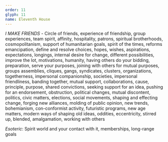 ```yaml
---
order: 11
glyph: 11
name: Eleventh House
---
```


_I MAKE FRIENDS_ - Circle of friends, experience of friendship, group experiences, team spirit, affinity, hospitality, 
patrons, spiritual brotherhoods, cosmopolitanism, support of humanitarian goals, spirit of the times, reforms 
emancipation, define and resolve choices, hopes, wishes, aspirations, expectations, longings, internal desire for 
change, different possibilities, improve the lot, motivations, humanity, having others do your bidding, preparation, 
serve your purposes, joining with others for mutual purposes, groups assemblies, cliques, gangs, syndicates, 
clusters, organizations, togetherness, impersonal companionship, societies, impersonal friendliness, banding 
together, mutual support, collaborations, cause, principle, purpose, shared convictions, seeking support for an 
idea, pushing for an endorsement, obstruction, political changes, mutual discontent, politics, civic matters, 
elections, social movements, shaping and effecting change, forging new alliances, molding of public opinion, new 
trends, bohemianism, con-conformist activity, futuristic programs, new age matters, modern ways of shaping old 
ideas, oddities, eccentricity, stirred up, blended, amalgamation, working with others

_Esoteric_: Spirit world and your contact with it, memberships, long-range goals